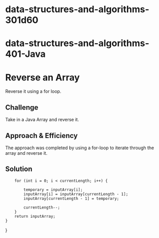 # data-structures-and-algorithms-301d60
# data-structures-and-algorithms-401-Java

# Reverse an Array
Reverse it using a for loop.

## Challenge
Take in a Java Array and reverse it.

## Approach & Efficiency
The approach was completed by using a for-loop to iterate through the array and reverse it.

## Solution



        for (int i = 0; i < currentLength; i++) {

            temporary = inputArray[i];
            inputArray[i] = inputArray[currentLength - 1];
            inputArray[currentLength - 1] = temporary;

            currentLength--;
        }
        return inputArray;
    }
}
